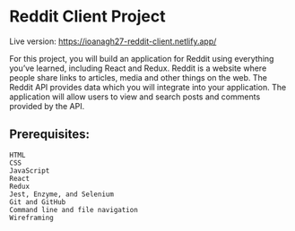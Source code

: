 # Reddit Client Project

Live version: https://ioanagh27-reddit-client.netlify.app/

For this project, you will build an application for Reddit using everything you’ve learned, including React and Redux. Reddit is a website where people share links to articles, media and other things on the web. The Reddit API provides data which you will integrate into your application. The application will allow users to view and search posts and comments provided by the API. 

## Prerequisites:

    HTML
    CSS
    JavaScript
    React
    Redux
    Jest, Enzyme, and Selenium
    Git and GitHub
    Command line and file navigation
    Wireframing
